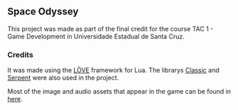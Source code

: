 ## Space Odyssey

This project was made as part of the final credit for the course TAC 1 - Game Development in Universidade Estadual de Santa Cruz.

### Credits

It was made using the [LÖVE](https://love2d.org) framework for Lua. The librarys [Classic](https://github.com/rxi/classic) and [Serpent](https://github.com/pkulchenko/serpent) were also used in the project.

Most of the image and audio assets that appear in the game can be found in [here](https://github.com/sparklinlabs/superpowers-asset-packs/).